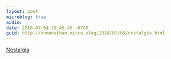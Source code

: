 ```yaml
---
layout: post
microblog: true
audio: 
date: 2018-07-04 18:45:40 -0700
guid: http://nnnnnathan.micro.blog/2018/07/05/nostalgia.html
---
```

[Nostalgia](https://www.yergler.net/2018/07/04/nostalgia/)
